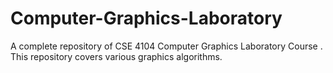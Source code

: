 # Computer-Graphics-Laboratory
A complete repository of CSE 4104 Computer Graphics Laboratory Course . This repository covers various graphics algorithms. 
